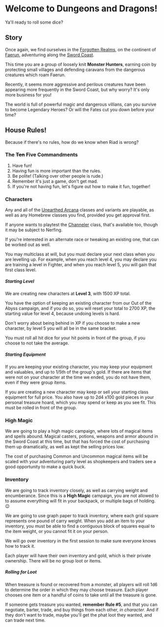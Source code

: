 # Welcome to Dungeons and Dragons!

Ya'll ready to roll some dice?

## Story

Once again, we find ourselves in the [Forgotten Realms](http://forgottenrealms.wikia.com/wiki/Forgotten_Realms), on the continent of [Faerun](http://forgottenrealms.wikia.com/wiki/Faer%C3%BBn), adventuring along the [Sword Coast](http://forgottenrealms.wikia.com/wiki/Sword_Coast).

This time you are a group of loosely knit **Monster Hunters**, earning coin by protecting small villages and defending caravans from the dangerous creatures which roam Faerun. 

Recently, it seems more aggressive and perilous creatures have been appearing more frequently in the Sword Coast, but why worry? It's only more business for you!

The world is full of powerful magic and dangerous villians, can you survive to become Legendary Heroes? Or will the Fates cut you down before your time?

## House Rules!

Because if there's no rules, how do we know when Riad is wrong?

### The ~~Ten~~ Five Commandments

1. Have fun!
2. Having fun is more important than the rules.
4. Be polite! (Talking over other people is rude.)
5. Remember it's just a game, don't get mad.
3. If you're not having fun, let's figure out how to make it fun, together!

### Characters

Any and all of the [Unearthed Arcana](http://dnd.wizards.com/articles-tags/unearthed-arcana) classes and variants are playable, as well as any Homebrew classes you find, provided you get approval first.

If anyone wants to playtest the [Channeler](https://docs.google.com/document/d/1saa4DpNKHvo6id1fzW3iMl-oe-ckUljCWqjVr8INS50/edit#heading=h.bll20cg20u8g) class, that's available too, though it may be subject to Nerfing.

If you're interested in an alternate race or tweaking an existing one, that can be worked out as well.

You may multiclass at will, but you must declare your next class when you are levelling up. For example, when you reach level 4, you may declare you are training a level in Fighter, and when you reach level 5, you will gain that first class level.

##### Starting Level

We are creating new characters at **Level 3**, with 1500 XP total.

You have the option of keeping an existing character from our Out of the Abyss campaign, and if you do so, you will reset your total to 2700 XP, the starting value for level 4, because undoing levels is hard.

Don't worry about being behind in XP if you choose to make a new character, by level 5 you will all be in the same bracket.

You must roll all hit dice for your hit points in front of the group, if you choose to not take the average.

##### Starting Equipment

If you are keeping your existing character, you may keep your equipment and valuables, and up to 1/5th of the group's gold. If there are items that were not on your character at the time we ended, you do not have them, even if they were group items.

If you are creating a new character may keep or sell your starting class equipment for full price.  You also have up to 2d4  x100 gold pieces in your personal treasure hoard, which you may spend or keep as you see fit. This must be rolled in front of the group.

### High Magic

We are going to play a high magic campaign, where lots of magical items and spells abound. Magical casters, potions, weapons and armor abound in the Sword Coast at this time, but that has forced the cost of purchasing them up dramatically, as well as kept the selling prices low.

The cost of purchasing Common and Uncommon magical items will be scaled with your adventuring party level as shopkeepers and traders see a good opportunity to make a quick buck.

### Inventory

We are going to track inventory closely, as well as carrying weight and encumberance. Since this is a **High Magic** campaign, you are not allowed to to assume everything will fit in your backpack, or multiple bags of holding. :wink:

We are going to use graph paper to track inventory, where each grid square represents one pound of carry weight. When you add an item to your inventory, you must be able to find a contiguous block of squares equal to the item weight, or you cannot fit it on your person.

We will go over inventory in the first session to make sure everyone knows how to track it.

Each player will have their own inventory and gold, which is their private ownership. There will be no group loot or items.

##### Rolling for Loot

When treasure is found or recovered from a monster, all players will roll 1d6 to determine the order in which they may choose treasure. Each player chooses one item or a handful of coins to take until all the treasure is gone.

If someone gets treasure you wanted, **remember Rule #5**, and that you can negotiate, barter, trade, and buy things from each other, *in character*. And if they don't want to trade, maybe you'll get the phat loot they wanted, and can trade next time.



